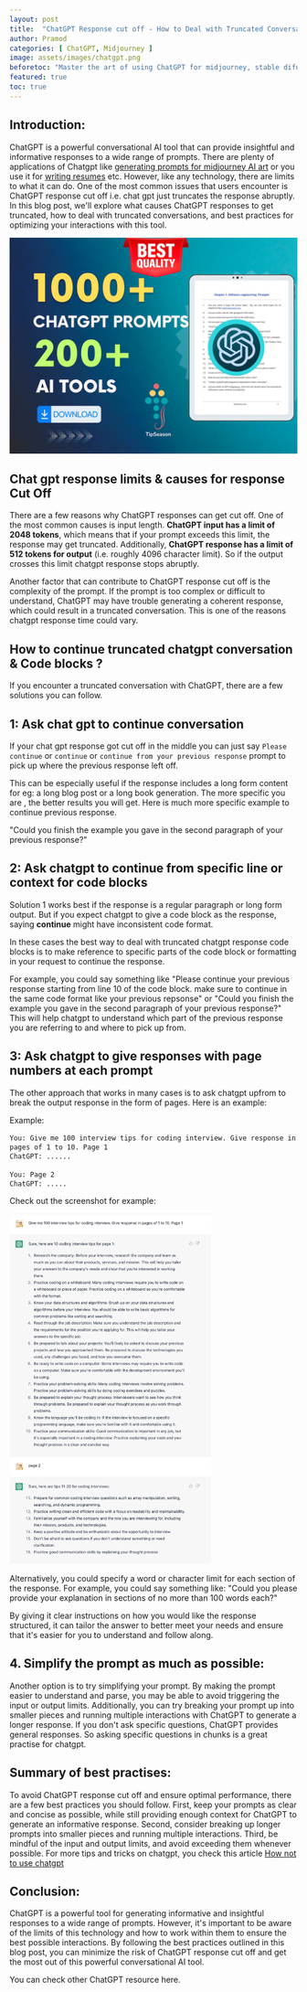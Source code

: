 ```yaml
---
layout: post
title:  "ChatGPT Response cut off - How to Deal with Truncated Conversations and code blocks"
author: Pramod
categories: [ ChatGPT, Midjourney ]
image: assets/images/chatgpt.png
beforetoc: "Master the art of using ChatGPT for midjourney, stable difussion or DALL-E-2"
featured: true
toc: true
---
```


## Introduction:

ChatGPT is a powerful conversational AI tool that can provide insightful and informative responses to a wide range of
prompts. There are plenty of applications of Chatgpt like [generating prompts for midjourney AI art](/chatgpt-prompts-for-midjourney) or you use it for [writing resumes](/chatgpt-prompts-for-resume) etc. 
However, like any technology, there are limits to what it can do. One of the most common issues that users
encounter is ChatGPT response cut off i.e. chat gpt just truncates the response abruptly. In this blog post, we'll
explore what causes ChatGPT responses to get truncated, how to deal with truncated conversations, and best practices for
optimizing your interactions with this tool.

<a href="https://etsy.me/3ljbdQ3"><img src="/assets/images/chatgpt-prompts-ai-tools-1000.jpg" alt="chatgpt prompts and ai tools download" class="img-fluid"></a>

## Chat gpt response limits & causes for response Cut Off

There are a few reasons why ChatGPT responses can get cut off. One of the most common causes is input length. **ChatGPT
input has a limit of 2048 tokens**, which means that if your prompt exceeds this limit, the response may get truncated.
Additionally, **ChatGPT response has a limit of 512 tokens for output** (i.e. roughly 4096 character limit). So if the
output crosses this limit chatgpt response stops abruptly.

Another factor that can contribute to ChatGPT response cut off is the complexity of the prompt. If the prompt is too
complex or difficult to understand, ChatGPT may have trouble generating a coherent response, which could result in a
truncated conversation. This is one of the reasons chatgpt response time could vary.

## How to continue truncated chatgpt conversation & Code blocks ?

If you encounter a truncated conversation with ChatGPT, there are a few solutions you can follow.

## 1: Ask chat gpt to continue conversation

If your chat gpt response got cut off in the middle you can just say `Please continue` or `continue`
or `continue from your previous response` prompt to pick up where the previous response left off.

This can be especially useful if the response includes a long form content for eg: a long blog post or a long book
generation. The more specific you are , the better results you will get. Here is much more specific example to continue
previous response.

"Could you finish the example you gave in the second paragraph of your previous response?"

## 2: Ask chatgpt to continue from specific line or context for code blocks

Solution 1 works best if the response is a regular paragraph or long form output. But if you expect chatgpt to give a
code block as the response, saying **continue** might have inconsistent code format.

In these cases the best way to deal with truncated chatgpt response code blocks is to make reference to specific parts
of the code block or formatting in your request to continue the response.

For example, you could say something like "Please continue your previous response starting from line 10 of the code
block. make sure to continue in the same code format like your previous repsonse" or
"Could you finish the example you gave in the second paragraph of your previous response?" This will help chatgpt to
understand which part of the previous response you are referring to and where to pick up from.

## 3: Ask chatgpt to give responses with page numbers at each prompt

The other approach that works in many cases is to ask chatgpt upfrom to break the output response in the form of pages.
Here is an example:

Example:

```
You: Give me 100 interview tips for coding interview. Give response in pages of 1 to 10. Page 1
ChatGPT: ...... 

You: Page 2
ChatGPT: ..... 
```

Check out the screenshot for example:

<img src="/assets/images/chatgpt-response-cutoff.png" width="70%"/>


Alternatively, you could specify a word or character limit for each section of the response. For example, you could say
something like: "Could you please provide your explanation in sections of no more than 100 words each?"

By giving it clear instructions on how you would like the response structured, it can tailor the answer to better meet
your needs and ensure that it's easier for you to understand and follow along.

## 4. Simplify the prompt as much as possible:

Another option is to try simplifying your prompt. By making the prompt easier to understand and parse, you may be able
to avoid triggering the input or output limits. Additionally, you can try breaking your prompt up into smaller pieces
and running multiple interactions with ChatGPT to generate a longer response. If you don't ask specific questions,
ChatGPT provides general responses. So asking specific questions in chunks is a great practise for chatgpt.

## Summary of best practises:

To avoid ChatGPT response cut off and ensure optimal performance, there are a few best practices you should follow.
First, keep your prompts as clear and concise as possible, while still providing enough context for ChatGPT to generate
an informative response. Second, consider breaking up longer prompts into smaller pieces and running multiple
interactions. Third, be mindful of the input and output limits, and avoid exceeding them whenever possible.
For more tips and tricks on chatgpt, you check this article [How not to use chatgpt](/how-not-to-use-chatgpt) 

## Conclusion:

ChatGPT is a powerful tool for generating informative and insightful responses to a wide range of prompts. However, it's
important to be aware of the limits of this technology and how to work within them to ensure the best possible
interactions. By following the best practices outlined in this blog post, you can minimize the risk of ChatGPT response
cut off and get the most out of this powerful conversational AI tool.

You can check other ChatGPT resource here. 

